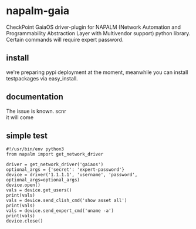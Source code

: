 # napalm-gaia

CheckPoint GaiaOS driver-plugin for NAPALM (Network Automation and Programmability Abstraction Layer with Multivendor support) python library.<br> 
Certain commands will require expert password. 

## install
 
we're preparing pypi deployment at the moment, meanwhile you can install testpackages via easy_install.

## documentation

The issue is known. scnr<br>
it will come

## simple test
    #!/usr/bin/env python3
    from napalm import get_network_driver    
    
    driver = get_network_driver('gaiaos')   
    optional_args = {'secret': 'expert-password'}
    device = driver('1.1.1.1', 'username', 'password', optional_args=optional_args)
    device.open()    
    vals = device.get_users()    
    print(vals)
    vals = device.send_clish_cmd('show asset all')
    print(vals)
    vals = device.send_expert_cmd('uname -a')
    print(vals)    
    device.close()
    
